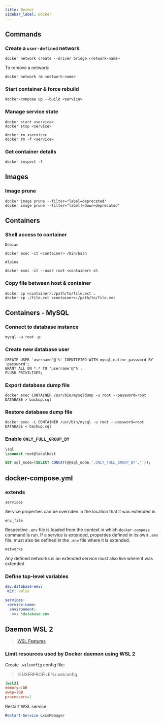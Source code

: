```yaml
---
title: Docker
sidebar_label: Docker
---
```


## Commands

### Create a `user-defined` network

```shell
docker network create --driver bridge <network-name>
```

To remove a network:

```shell
docker network rm <network-name>
```

### Start container & force rebuild

```shell
docker-compose up --build <service>
```

### Manage service state

```shell
docker start <service>
docker stop <service>

docker rm <service>
docker rm -f <service>
```

### Get container details

```shell
docker inspect -f
```

## Images

### Image prune

```shell
docker image prune --filter="label=deprecated"
docker image prune --filter="label!=down=deprecated"
```

## Containers

### Shell access to container

`Debian`

```shell
docker exec -it <container> /bin/bash
```

`Alpine`

```shell
docker exec -it --user root <container> sh
```

### Copy file between host & container

```shell
docker cp <container>:/path/to/file.ext .
docker cp ./file.ext <container>:/path/to/file.ext
```

## Containers - MySQL

### Connect to database instance

```shell
mysql -u root -p
```

### Create new database user

```mysql
CREATE USER 'username'@'%' IDENTIFIED WITH mysql_native_password BY 'password';
GRANT ALL ON *.* TO 'username'@'%';
FLUSH PRIVILIGES;
```

### Export database dump file

```shell
docker exec CONTAINER /usr/bin/mysqldump -u root --password=root DATABASE > backup.sql
```

### Restore database dump file

```shell
docker exec -i CONTAINER /usr/bin/mysql -u root --password=root DATABASE < backup.sql
```

### Enable `ONLY_FULL_GROUP_BY`

```sql
\sql
\connect root@localhost

SET sql_mode=(SELECT CONCAT(@@sql_mode,',ONLY_FULL_GROUP_BY',''));
```

## docker-compose.yml

### extends

`services`

Service properties can be overriden in the location that it was extended in.

`env_file`

Respective `.env` file is loaded from the context in which `docker-compose` command is run. If a service is extended, properties defined in its own `.env` file, must also be defined in the `.env` file where it is extended.

`networks`

Any defined networks is an extended service must also live where it was extended.

### Define top-level variables

```yaml
dev.database-env:
 KEY: value

services:
 service-name:
  environment:
   <<: *database-env
```

## Daemon WSL 2

> [WSL Features](https://docs.microsoft.com/en-us/windows/wsl/release-notes#build-18945)

### Limit resources used by Docker daemon using WSL 2

Create `.wslconfig` config file:

> %USERPROFILE%/.wslconfig

```conf
[wsl2]
memory=1GB
swap=1GB
processors=1
```

Restart WSL service:

```powershell
Restart-Service LxssManager
```
